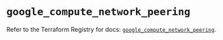 # `google_compute_network_peering`

Refer to the Terraform Registry for docs: [`google_compute_network_peering`](https://registry.terraform.io/providers/hashicorp/google/5.21.0/docs/resources/compute_network_peering).
